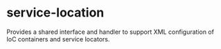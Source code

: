 # service-location
Provides a shared interface and handler to support XML configuration of IoC containers and service locators.
